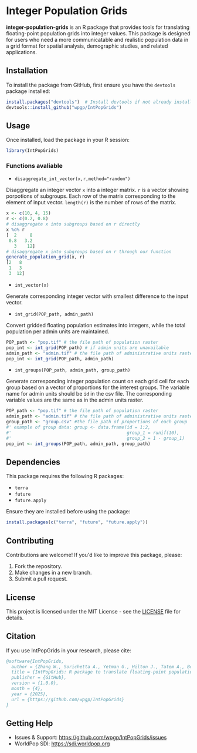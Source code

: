 # Integer Population Grids

**integer-population-grids** is an R package that provides tools for translating floating-point population grids into integer values. This package is designed for users who need a more communicatable and realistic population data in a grid format for spatial analysis, demographic studies, and related applications.

## Installation

To install the package from GitHub, first ensure you have the `devtools` package installed:

```r
install.packages("devtools")  # Install devtools if not already installed
devtools::install_github("wpgp/IntPopGrids")
```

## Usage

Once installed, load the package in your R session:

```r
library(IntPopGrids)
```

### Functions avaliable
- `disaggregate_int_vector(x,r,method="random")`
  
Disaggregate an integer vector `x` into a integer matrix. `r` is a vector showing porpotions of subgroups. Each row of the matrix corresponding to the element of input vector. `length(r)` is the number of rows of the matrix.
```r
x <- c(10, 4, 15)
r <- c(0.2, 0.8)
# disaggregate x into subgroups based on r directly
x %o% r
[  2     8
 0.8   3.2 
   3    12]
# disaggregate x into subgroups based on r through our function
generate_population_grid(x, r)
[2   8
 1   3 
 3  12]
```

- `int_vector(x)`

Generate corresponding integer vector with smallest difference to the input vector.

- `int_grid(POP_path, admin_path)`

Convert gridded floating population estimates into integers, while the total population per admin units are maintained.
``` r
POP_path <- "pop.tif" # the file path of population raster
pop_int <- int_grid(POP_path) # if admin units are unavailable
admin_path <- "admin.tif" # the file path of administrative units raster
pop_int <- int_grid(POP_path, admin_path)
```

- `int_groups(POP_path, admin_path, group_path)`

Generate corresponding integer population count on each grid cell for each group based on a vector of proportions for the interest groups.
The variable name for admin units should be `id` in the csv file. The corresponding variable values are the same as in the admin units raster.
```r
POP_path <- "pop.tif" # the file path of population raster
admin_path <- "admin.tif" # the file path of administrative units raster
group_path <- "group.csv" #the file path of proportions of each group 
#' example of group data: group <- data.frame(id = 1:2,
#'                                            group_1 = runif(10),
#'                                            group_2 = 1 - group_1)
pop_int <- int_groups(POP_path, admin_path, group_path)
```


## Dependencies

This package requires the following R packages:
- `terra`
- `future`
- `future.apply`

Ensure they are installed before using the package:

```r
install.packages(c("terra", "future", "future.apply"))
```

## Contributing

Contributions are welcome! If you'd like to improve this package, please:
1. Fork the repository.
2. Make changes in a new branch.
3. Submit a pull request.

## License

This project is licensed under the MIT License - see the [LICENSE](LICENSE) file for details.

## Citation

If you use IntPopGrids in your research, please cite:

```bibtex
@software{IntPopGrids,
  author = {Zhang W., Sorichetta A., Yetman G., Hilton J., Tatem A., Bondarenko M.},
  title = {IntPopGrids: R package to translate floating-point population grids into integer values.},
  publisher = {GitHub},
  version = {1.0.0},
  month = {4},
  year = {2025},
  url = {https://github.com/wpgp/IntPopGrids}
}
```

## Getting Help

- Issues & Support: https://github.com/wpgp/IntPopGrids/issues
- WorldPop SDI: https://sdi.worldpop.org
